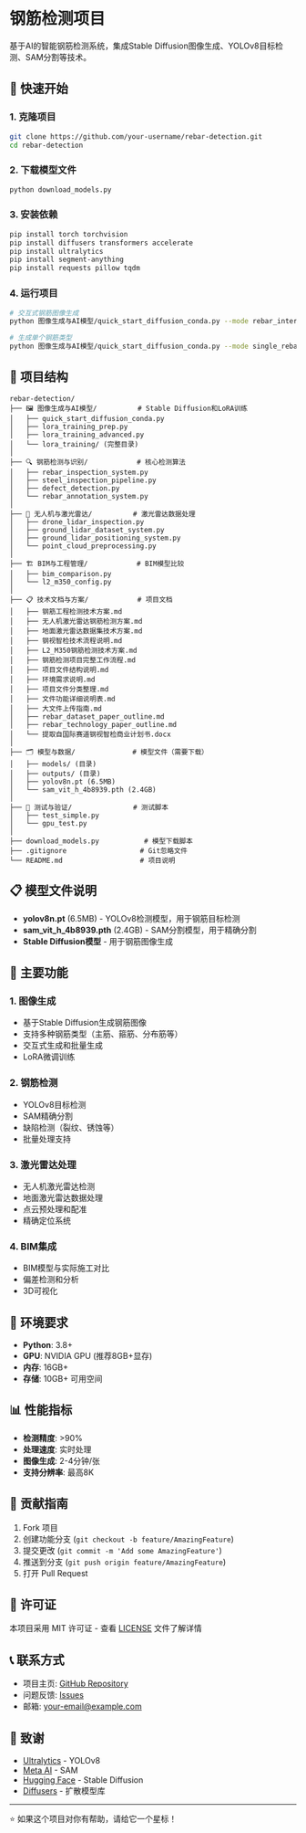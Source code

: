 # 钢筋检测项目

基于AI的智能钢筋检测系统，集成Stable Diffusion图像生成、YOLOv8目标检测、SAM分割等技术。

## 🚀 快速开始

### 1. 克隆项目
```bash
git clone https://github.com/your-username/rebar-detection.git
cd rebar-detection
```

### 2. 下载模型文件
```bash
python download_models.py
```

### 3. 安装依赖
```bash
pip install torch torchvision
pip install diffusers transformers accelerate
pip install ultralytics
pip install segment-anything
pip install requests pillow tqdm
```

### 4. 运行项目
```bash
# 交互式钢筋图像生成
python 图像生成与AI模型/quick_start_diffusion_conda.py --mode rebar_interactive

# 生成单个钢筋类型
python 图像生成与AI模型/quick_start_diffusion_conda.py --mode single_rebar --rebar-type main_rebar --num-images 1
```

## 📁 项目结构

```
rebar-detection/
├── 🖼️ 图像生成与AI模型/          # Stable Diffusion和LoRA训练
│   ├── quick_start_diffusion_conda.py
│   ├── lora_training_prep.py
│   ├── lora_training_advanced.py
│   └── lora_training/ (完整目录)
│
├── 🔍 钢筋检测与识别/            # 核心检测算法
│   ├── rebar_inspection_system.py
│   ├── steel_inspection_pipeline.py
│   ├── defect_detection.py
│   └── rebar_annotation_system.py
│
├── 🚁 无人机与激光雷达/          # 激光雷达数据处理
│   ├── drone_lidar_inspection.py
│   ├── ground_lidar_dataset_system.py
│   ├── ground_lidar_positioning_system.py
│   └── point_cloud_preprocessing.py
│
├── 🏗️ BIM与工程管理/            # BIM模型比较
│   ├── bim_comparison.py
│   └── l2_m350_config.py
│
├── 📋 技术文档与方案/            # 项目文档
│   ├── 钢筋工程检测技术方案.md
│   ├── 无人机激光雷达钢筋检测方案.md
│   ├── 地面激光雷达数据集技术方案.md
│   ├── 钢视智检技术流程说明.md
│   ├── L2_M350钢筋检测技术方案.md
│   ├── 钢筋检测项目完整工作流程.md
│   ├── 项目文件结构说明.md
│   ├── 环境需求说明.md
│   ├── 项目文件分类整理.md
│   ├── 文件功能详细说明表.md
│   ├── 大文件上传指南.md
│   ├── rebar_dataset_paper_outline.md
│   ├── rebar_technology_paper_outline.md
│   └── 提取自国际赛道钢视智检商业计划书.docx
│
├── 🗂️ 模型与数据/              # 模型文件（需要下载）
│   ├── models/ (目录)
│   ├── outputs/ (目录)
│   ├── yolov8n.pt (6.5MB)
│   └── sam_vit_h_4b8939.pth (2.4GB)
│
├── 🔧 测试与验证/               # 测试脚本
│   ├── test_simple.py
│   └── gpu_test.py
│
├── download_models.py           # 模型下载脚本
├── .gitignore                  # Git忽略文件
└── README.md                   # 项目说明
```

## 📋 模型文件说明

- **yolov8n.pt** (6.5MB) - YOLOv8检测模型，用于钢筋目标检测
- **sam_vit_h_4b8939.pth** (2.4GB) - SAM分割模型，用于精确分割
- **Stable Diffusion模型** - 用于钢筋图像生成

## 🎯 主要功能

### 1. 图像生成
- 基于Stable Diffusion生成钢筋图像
- 支持多种钢筋类型（主筋、箍筋、分布筋等）
- 交互式生成和批量生成
- LoRA微调训练

### 2. 钢筋检测
- YOLOv8目标检测
- SAM精确分割
- 缺陷检测（裂纹、锈蚀等）
- 批量处理支持

### 3. 激光雷达处理
- 无人机激光雷达检测
- 地面激光雷达数据处理
- 点云预处理和配准
- 精确定位系统

### 4. BIM集成
- BIM模型与实际施工对比
- 偏差检测和分析
- 3D可视化

## 🔧 环境要求

- **Python**: 3.8+
- **GPU**: NVIDIA GPU (推荐8GB+显存)
- **内存**: 16GB+
- **存储**: 10GB+ 可用空间

## 📊 性能指标

- **检测精度**: >90%
- **处理速度**: 实时处理
- **图像生成**: 2-4分钟/张
- **支持分辨率**: 最高8K

## 🤝 贡献指南

1. Fork 项目
2. 创建功能分支 (`git checkout -b feature/AmazingFeature`)
3. 提交更改 (`git commit -m 'Add some AmazingFeature'`)
4. 推送到分支 (`git push origin feature/AmazingFeature`)
5. 打开 Pull Request

## 📄 许可证

本项目采用 MIT 许可证 - 查看 [LICENSE](LICENSE) 文件了解详情

## 📞 联系方式

- 项目主页: [GitHub Repository](https://github.com/your-username/rebar-detection)
- 问题反馈: [Issues](https://github.com/your-username/rebar-detection/issues)
- 邮箱: your-email@example.com

## 🙏 致谢

- [Ultralytics](https://github.com/ultralytics/ultralytics) - YOLOv8
- [Meta AI](https://github.com/facebookresearch/segment-anything) - SAM
- [Hugging Face](https://huggingface.co/) - Stable Diffusion
- [Diffusers](https://github.com/huggingface/diffusers) - 扩散模型库

---

⭐ 如果这个项目对你有帮助，请给它一个星标！ 